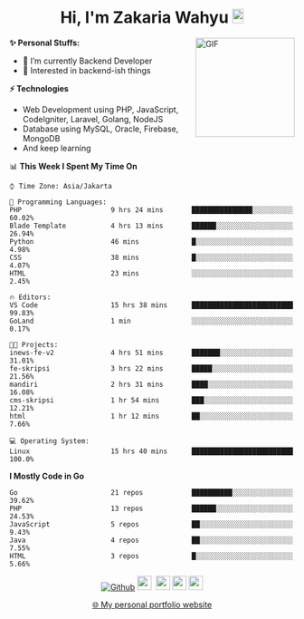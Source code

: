 <h1 align="center">Hi, I'm Zakaria Wahyu <img src="https://github.com/TheDudeThatCode/TheDudeThatCode/blob/master/Assets/Hi.gif" width="20px" height="25px"></h1>

<img align="right" alt="GIF" height="175px" src="https://www.nayakapratama.co.id/wp-content/uploads/2019/07/Website-Maintenance.gif" />

**✨ Personal Stuffs:**
- 🔭 I’m currently Backend Developer
- 🌱 Interested in backend-ish things

**⚡ Technologies**
- Web Development using PHP, JavaScript, CodeIgniter, Laravel, Golang, NodeJS
- Database using MySQL, Oracle, Firebase, MongoDB
- And keep learning

<!--START_SECTION:waka-->
📊 **This Week I Spent My Time On** 

```text
⌚︎ Time Zone: Asia/Jakarta

💬 Programming Languages: 
PHP                      9 hrs 24 mins       ███████████████░░░░░░░░░░   60.02% 
Blade Template           4 hrs 13 mins       ██████░░░░░░░░░░░░░░░░░░░   26.94% 
Python                   46 mins             █░░░░░░░░░░░░░░░░░░░░░░░░   4.98% 
CSS                      38 mins             █░░░░░░░░░░░░░░░░░░░░░░░░   4.07% 
HTML                     23 mins             ░░░░░░░░░░░░░░░░░░░░░░░░░   2.45%

🔥 Editors: 
VS Code                  15 hrs 38 mins      █████████████████████████   99.83% 
GoLand                   1 min               ░░░░░░░░░░░░░░░░░░░░░░░░░   0.17%

🐱‍💻 Projects: 
inews-fe-v2              4 hrs 51 mins       ███████░░░░░░░░░░░░░░░░░░   31.01% 
fe-skripsi               3 hrs 22 mins       █████░░░░░░░░░░░░░░░░░░░░   21.56% 
mandiri                  2 hrs 31 mins       ████░░░░░░░░░░░░░░░░░░░░░   16.08% 
cms-skripsi              1 hr 54 mins        ███░░░░░░░░░░░░░░░░░░░░░░   12.21% 
html                     1 hr 12 mins        ██░░░░░░░░░░░░░░░░░░░░░░░   7.66%

💻 Operating System: 
Linux                    15 hrs 40 mins      █████████████████████████   100.0%

```

**I Mostly Code in Go** 

```text
Go                       21 repos            ██████████░░░░░░░░░░░░░░░   39.62% 
PHP                      13 repos            ██████░░░░░░░░░░░░░░░░░░░   24.53% 
JavaScript               5 repos             ██░░░░░░░░░░░░░░░░░░░░░░░   9.43% 
Java                     4 repos             ██░░░░░░░░░░░░░░░░░░░░░░░   7.55% 
HTML                     3 repos             █░░░░░░░░░░░░░░░░░░░░░░░░   5.66%

```



<!--END_SECTION:waka-->

<p align="center">
<a href="https://github.com/zakariawahyu" target="_blank"><img alt="Github" src="https://img.shields.io/badge/GitHub-%2312100E.svg?&style=for-the-badge&logo=Github&logoColor=white" /></a>
<a href="https://www.twitter.com/_zakariawahyu"><img src="https://img.shields.io/badge/twitter-%231DA1F2.svg?&style=for-the-badge&logo=twitter&logoColor=white" height=25></a> 
<a href="https://www.linkedin.com/in/zakariawahyu"><img src="https://img.shields.io/badge/linkedin-%230077B5.svg?&style=for-the-badge&logo=linkedin&logoColor=white" height=25></a> 
<a href="https://www.instagram.com/_zakariawahyu"><img src="https://img.shields.io/badge/instagram-%23E4405F.svg?&style=for-the-badge&logo=instagram&logoColor=white" height=25></a>
<a href="https://medium.com/@zakariawahyu"><img src="https://img.shields.io/badge/Medium-12100E?style=for-the-badge&logo=medium&logoColor=white" height=25></a>
</p>
<p align="center"><a href="https://www.zakariawahyu.com" target="_blank">🌐 My personal portfolio website</a></p>
